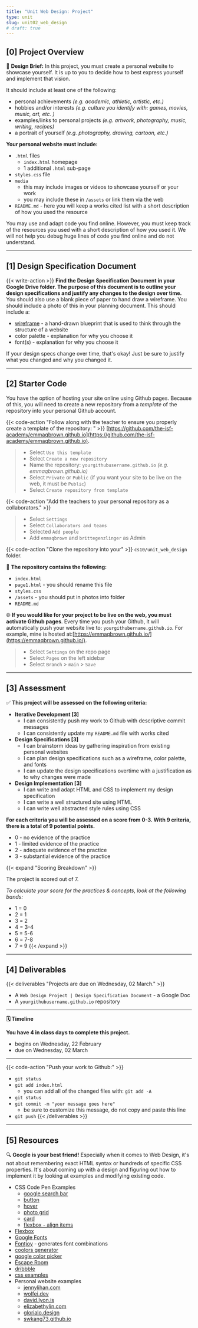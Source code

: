 ```yaml
---
title: "Unit Web Design: Project"
type: unit
slug: unit02_web_design
# draft: true
---
```



## [0] Project Overview

🎨 **Design Brief:** In this project, you must create a personal website to showcase yourself. It is up to you to decide how to best express yourself and implement that vision. 

It should include at least one of the following:

- personal achievements *(e.g. academic, athletic, artistic, etc.)*
- hobbies and/or interests *(e.g. culture you identify with: games, movies, music, art, etc. )*
- examples/links to personal projects *(e.g. artwork, photography, music, writing, recipes)*
- a portrait of yourself *(e.g. photography, drawing, cartoon, etc.)*


**Your personal website must include:**
- `.html` files
    - `index.html` homepage
    - 1 additional `.html` sub-page
- `styles.css` file
- `media`
    - this may include images or videos to showcase yourself or your work
    - you may include these in `/assets` or link them via the web
- `README.md` - here you will keep a works cited list with a short description of how you used the resource

You may use and adapt code you find online. However, you must keep track of the resources you used with a short description of how you used it. We will not help you debug huge lines of code you find online and do not understand.


---

## [1] Design Specification Document


{{< write-action >}} **Find the Design Specification Document in your Google Drive folder. The purpose of this document is to outline your design specifications and justify any changes to the design over time.** You should also use a blank piece of paper to hand draw  a wireframe. You should include a photo of this in your planning document. This should include a:

- [wireframe](https://balsamiq.com/learn/articles/what-are-wireframes/#:~:text=A%20wireframe%20is%20a%20schematic,or%20website%20you're%20building.) - a hand-drawn blueprint that is used to think through the structure of a website 
- color palette - explanation for why you choose it
- font(s) - explanation for why you choose it

If your design specs change over time, that's okay! Just be sure to justify what you changed and why you changed it.

---

## [2] Starter Code

You have the option of hosting your site online using Github pages. Because of this, you will need to create a new repository from a *template* of  the repository into your personal Github account. 

{{< code-action "Follow along with the teacher to ensure you properly create a template of the repository: " >}} [https://github.com/the-isf-academy/emmaqbrown.github.io](https://github.com/the-isf-academy/emmaqbrown.github.io).
> - Select `Use this template`
> - Select `Create a new repository`
> - Name the repository: `yourgithubusername.github.io` *(e.g. emmaqbrown.github.io)*
> - Select `Private` or `Public` (if you want your site to be live on the web, it must be `Public`)
> - Select `Create repository from template`

{{< code-action "Add the teachers to your  personal repository as a collaborators." >}}
> - Select `Settings`
> - Select `Collaborators and teams`
> - Selected `Add people`
> - Add `emmaqbrown` and `brittegenzlinger` as Admin

{{< code-action "Clone the repository into your" >}} `cs10/unit_web_design` folder. 

👀 **The repository contains the following:**
- `index.html`
- `page1.html` - you should rename this file
- `styles.css`
- `/assets` - you should put in photos into folder 
- `README.md`

🌐 **If you would like for your project to be live on the web, you must activate Github pages**. Every time you push your Github, it will automatically push your website live to: `yourgithubername.github.io`. For example, mine is hosted at:[https://emmaqbrown.github.io/](https://emmaqbrown.github.io/).
> - Select `Settings` on the repo page
> - Select `Pages` on the left sidebar
> - Select `Branch` > `main` > `Save`


---



## [3] Assessment


✅  **This project will be assessed on the following criteria:**
- **Iterative Development [3]**
    - I can consistently push my work to Github with descriptive commit messages
    - I can consistently update my `README.md` file with works cited 
- **Design Specifications [3]**
    - I can brainstorm ideas by gathering inspiration from existing personal websites
    - I can plan design specifications such as a wireframe, color palette, and fonts 
    - I can update the design specifications overtime with a justification as to why changes were made
- **Design Implementation [3]**
    - I can write and adapt HTML and CSS to implement my design specification
    - I can write a well structured site using HTML
    - I can write well abstracted style rules using CSS 


**For each criteria you will be assessed on a score from 0-3. With 9 criteria, there is a total of 9 potential points.** 
- 0 - no evidence of the practice
- 1 - limited evidence of the practice
- 2 - adequate evidence of the practice
- 3 - substantial evidence of the practice

{{< expand "Scoring Breakdown" >}}

The project is scored out of 7. 

*To calculate your score for the practices & concepts, look at the following bands:*

- 1 = 0
- 2 = 1
- 3 = 2
- 4 = 3-4
- 5 = 5-6
- 6 = 7-8
- 7 = 9
{{< /expand >}}


---

## [4] Deliverables

{{< deliverables  "Projects are due on Wednesday, 02 March." >}}

- A `Web Design Project | Design Specification Document` - a Google Doc
- A `yourgithubusername.github.io` repository 

---

**🗓️ Timeline**

**You have 4 in class days to complete this project.**

- begins on Wednesday, 22 February 
- due on Wednesday, 02 March

---

{{< code-action "Push your work to Github:" >}}
- `git status`
- `git add index.html`
    - you can add all of the changed files with: `git add -A`
- `git status`
- `git commit -m "your message goes here"`
    - be sure to customize this message, do not copy and paste this line
- `git push`
{{< /deliverables >}}

---

## [5] Resources

🔍 **Google is your best friend!** Especially when it comes to Web Design, it's not about remembering exact HTML syntax or hundreds of specific CSS properties. It's about coming up with a design and figuring out how to implement it by looking at examples and modifying existing code.

- CSS Code Pen Examples
    - [google search bar](bit.ly/cs10_css_challenge)
    - [button](bit.ly/css_challenge_button)
    - [hover](https://codepen.io/eqbrown/pen/mdGeZdy)
    - [photo grid](bit.ly/css_challenge_photogrid)
    - [card](bit.ly/css_challenge_card)
    - [flexbox - align items](https://codepen.io/eqbrown/pen/MWqeLrg)
- [Flexbox](https://css-tricks.com/snippets/css/a-guide-to-flexbox/)
- [Google Fonts](https://fonts.google.com/)
- [Fontjoy](https://fontjoy.com/) - generates font combinations
- [coolors generator](https://coolors.co/generate)
- [google color picker](https://g.co/kgs/aHdDB9)
- [Escape Room](https://escape.wolfie.dev/)
- [dribbble](https://dribbble.com/shots/popular/web-design)
- [css examples](https://css-examples.wizardzines.com/)
- Personal website examples
    - [jennylihan.com](https://jennylihan.com/)
    - [wolfei.dev](https://wolfie.dev/)
    - [david.lyon.is](https://david.lyon.is/)
    - [elizabethylin.com](https://www.elizabethylin.com/)
    - [glorialo.design](https://www.glorialo.design/)
    - [swkang73.github.io](https://swkang73.github.io/#home)



